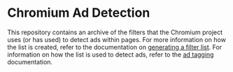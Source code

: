 # Chromium Ad Detection

This repository contains an archive of the filters that the Chromium project uses (or has used) to detect ads within pages. For more information on how the list is created, refer to the documentation on [generating a filter list](https://chromium.googlesource.com/chromium/src.git/+/master/components/subresource_filter/FILTER_LIST_GENERATION.md). For information on how the list is used to detect ads, refer to the [ad tagging](https://chromium.googlesource.com/chromium/src.git/+/master/docs/ad_tagging.md) documentation.